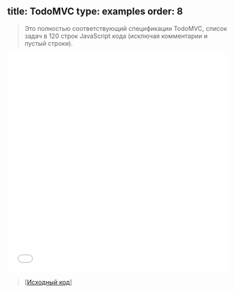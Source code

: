 title: TodoMVC
type: examples
order: 8
---
> Это полностью соответствующий спецификации TodoMVC, список задач в 120 строк JavaScript кода (исключая комментарии и пустый строки).

<iframe width="100%" height="500" src="todomvc/index.html" allowfullscreen="allowfullscreen" frameborder="0"></iframe>

> [[Исходный код](https://github.com/yyx990803/vue/tree/dev/examples/todomvc)]
